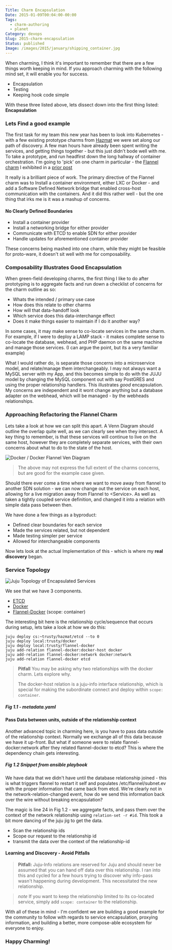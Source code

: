 ```yaml
---
Title: Charm Encapsulation
Date: 2015-01-09T00:04:00-00:00
Tags:
  - charm-authoring
  - planet
Category: devops
Slug: 2015-charm-encapsulation
Status: published
Image: /images/2015/january/shipping_container.jpg
---
```


When charming, I think it's important to remember that there are a few things worth
keeping in mind. If you approach charming with the following mind set, it will enable
you for success.

- Encapsulation
- Testing
- Keeping hook code simple

With these three listed above, lets dissect down into the first thing listed: **Encapsulation**

### Lets Find a good example

The first task for my team this new year has been to look into Kubernetes - with a few existing
prototype charms from [Hazmat](http://blog.kapilt.com/) we were set along our path of discovery.
A few man hours have already been spent writing the services, and getting things together - but
this just didn't bode well with me. To take a prototype, and run headfirst down the long hallway
of container orchestration. I'm going to 'pick' on one charm in particular - the
[Flannel charm](https://launchpad.net/~hazmat/charms/trusty/flannel/trunk) I exhibited in a
[prior post](/posts/2014-12-16-container-networking-with-flannel/)

It really is a brilliant piece of work. The primary directive of the Flannel charm was to Install
a container environment, either LXC or Docker - and add a Software Defined Network bridge that
enabled cross-host communication with the containers. And it did this rather well - but the one
thing that irks me is it was a mashup of concerns.

#### No Clearly Defined Boundaries
- Install a container provider
- Install a networking bridge for either provider
- Communicate with ETCD to enable SDN for either provider
- Handle updates for aforementioned container provider

These concerns being mashed into one charm, while they might be feasible for proto-ware, it
doesn't sit well with me for composability.

### Composability Illustrates Good Encapsulation

When green-field developing charms, the first thing I like to do after prototyping is to aggregate
facts and run down a checklist of concerns for the charm outline as so:

- Whats the intended / primary use case
- How does this relate to other charms
- How will that data-handoff look
- Which service does this data-interchange effect
- Does it make things easier to maintain if I do it another way?

In some cases, it may make sense to co-locate services in the same charm. For example, if I were
to deploy a LAMP stack - it makes complete sense to co-locate the database, webhead, and PHP
daemon on the same machine and manage those services. (I can argue the point, but its a very
familiar example)

What I would rather do, is separate those concerns into a microservice model, and relate/manage
them interchangeably. I may not always want a MySQL server with my App, and this becomes simple
to do with the JUJU model by changing the MySQL component out with say PostGRES and using the
proper relationship handlers. This illustrates *good* encapsulation. My concerns are independent
and it wont change anything but a database adapter on the webhead, which will be managed - by the
webheads relationships.

### Approaching Refactoring the Flannel Charm

Lets take a look at how we can split this apart. A Venn Diagram should outline the overlap quite
well, as we can clearly see when they intersect. A key thing to remember, is that these services
will continue to live on the same host, however they are completely separate services, with their
own concerns about what to do to the state of the host.

![Docker / Docker Flannel Ven Diagram](/images/2015/january/docker_flannel_ven_diagram.png)

> The above may not express the full extent of the charms concerns, but are good for the example
> case given.


Should there ever come a time where we want to move away from flannel to another SDN solution - we can now change out the service on each host, allowing for a live migration away from Flannel to &lt;Service&gt;. As well as taken a tightly coupled service definition, and changed it into a relation with simple data pass between then.

We have done a few things as a byproduct:

- Defined clear boundaries for each service
- Made the services related, but not dependent
- Made testing simpler per service
- Allowed for interchangeable components

Now lets look at the actual Implementation of this - which is where my **real discovery** began.

### Service Topology

![Juju Topology of Encapsulated Services](/images/2015/january/encapsulated_topology.png)

We see that we have 3 components.

- [ETCD](https://launchpad.net/~hazmat/charms/trusty/etcd/trunk)
- [Docker](https://github.com/chuckbutler/docker-charm)
- [Flannel-Docker](https://github.com/chuckbutler/flannel-docker-charm) (scope: container)

The interesting bit here is the relationship cycle/sequence that occurs during setup, lets take a look at how we do this:

    juju deploy cs:~trusty/hazmat/etcd --to 0
    juju deploy local:trusty/docker
    juju deploy local:trusty/flannel-docker
    juju add-relation flannel-docker:docker-host docker
    juju add-relation flannel-docker:network docker:network
    juju add-relation flannel-docker etcd

> **Pitfall** You may be asking why two relationships with the docker charm. Lets explore why.
>
> The docker-host relation is a juju-info interface relationship, which is special for making
> the subordinate connect and deploy within `scope: container`.

##### Fig 1.1 - metadata.yaml
<script src="https://gist.github.com/chuckbutler/10420566b629b6abbeed.js?file=metadata.yaml"></script>

#### Pass Data between units, outside of the relationship context

Another advanced topic in charming here, is you have to pass data outside of the relationship
context. Normally we exchange all of this data because we have it up-front. But what if someone
were to relate flannel-docker:network after they related flannel-docker to etcd? This is where the
dependency chain gets interesting.

##### Fig 1.2 Snippet from ansible playbook
<script src="https://gist.github.com/chuckbutler/10420566b629b6abbeed.js?file=flannel-configuration.yaml"></script>

We have data that we didn't have until the database relationship joined - this is what triggers
flannel to restart it self and populates /etc/flannel/subnet.ev with the proper information that
came back from etcd. We're clearly not in the network-relation-changed event, how do we send this
information back over the wire without breaking encapsulation?

The magic is line 24 in Fig 1.2 - we aggregate facts, and pass them over the context of the network
relationship using `relation-set -r #id`. This took a bit more dancing of the juju jig to get the
data.

- Scan the relationship ids
- Scope our request to the relationship id
- transmit the data over the context of the relationship-id

#### Learning and Discovery - Avoid Pitfalls
> **Pitfall:** Juju-Info relations are reserved for Juju and should never be assumed that you
> can hand off data over this relationship. I ran into this and cycled for a few hours trying to
> discover why info-pass wasn't happening during development. This necessitated the new relationship.

> *note* If you want to keep the relationship limited to its co-located service, simply add
> `scope: container` to the relationship.

With all of these in mind - I'm confident we are building a good example for the community to follow
with regards to service encapsulation, proxying information, and building a better, more compose-able
ecosystem for everyone to enjoy.

### Happy Charming!
